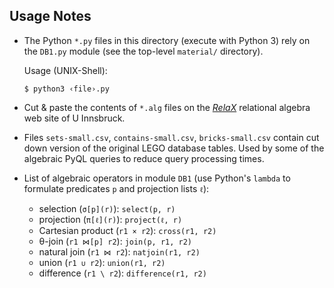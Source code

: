 ## Usage Notes

- The Python `*.py` files in this directory (execute with Python 3)
  rely on the `DB1.py` module (see the top-level `material/` directory).

  Usage (UNIX-Shell):
  ~~~
  $ python3 ‹file›.py
  ~~~

- Cut & paste the contents of `*.alg` files on the [_RelaX_](http://dbis-uibk.github.io/relax)
  relational algebra web site of U Innsbruck.

- Files `sets-small.csv`, `contains-small.csv`, `bricks-small.csv` contain 
  cut down version of the original LEGO database tables.  Used by some of
  the algebraic PyQL queries to reduce query processing times.

- List of algebraic operators in module `DB1` (use Python's
  `lambda` to formulate predicates `p` and projection lists `ℓ`):

  - selection (`σ[p](r)`): `select(p, r)` 
  - projection (`π[ℓ](r)`): `project(ℓ, r)` 
  - Cartesian product (`r1 × r2`): `cross(r1, r2)`
  - θ-join (`r1 ⋈[p] r2`): `join(p, r1, r2)`
  - natural join (`r1 ⋈ r2`): `natjoin(r1, r2)`
  - union (`r1 ∪ r2`): `union(r1, r2)`
  - difference (`r1 \ r2`): `difference(r1, r2)`

